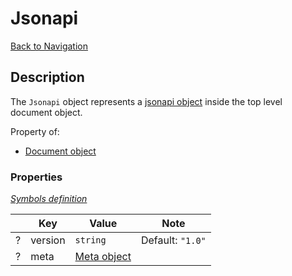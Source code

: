 # Jsonapi
[Back to Navigation](README.md)

## Description

The `Jsonapi` object represents a [jsonapi object](http://jsonapi.org/format/#document-links) inside the top level document object.

Property of:
- [Document object](objects-document.md)

### Properties

_[Symbols definition](objects-introduction.md#symbols)_

|     | Key | Value | Note |
| --- | --- | ----- | ---- |
| ?   | version | `string` | Default: `"1.0"` |
| ?   | meta | [Meta object](objects-meta.md) | |
